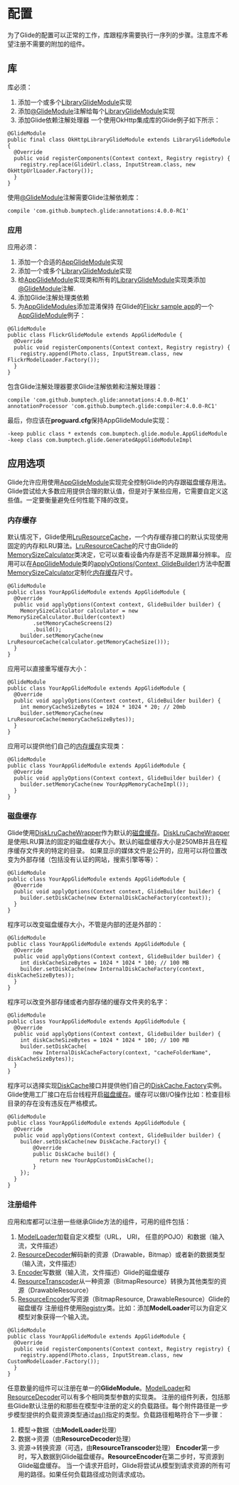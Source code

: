 # 配置
为了Glide的配置可以正常的工作，库跟程序需要执行一序列的步骤。注意库不希望注册不需要的附加的组件。
## 库
库必须：
1. 添加一个或多个[LibraryGlideModule]()实现
2. 添加[@GlideModule]()注解给每个[LibraryGlideModule]()实现
3. 添加Glide依赖注解处理器
一个使用OkHttp集成库的Glide例子如下所示：
```
@GlideModule
public final class OkHttpLibraryGlideModule extends LibraryGlideModule {
  @Override
  public void registerComponents(Context context, Registry registry) {
    registry.replace(GlideUrl.class, InputStream.class, new OkHttpUrlLoader.Factory());
  }
}
```
使用[@GlideModule]()注解需要Glide注解依赖库：
```
compile 'com.github.bumptech.glide:annotations:4.0.0-RC1'
```
### 应用
应用必须：
1. 添加一个合适的[AppGlideModule]()实现
2. 添加一个或多个[LibraryGlideModule]()实现
3. 给[AppGlideModule]()实现类和所有的[LibraryGlideModule]()实现类添加[@GlideModule]()注解.
4. 添加Glide注解处理类依赖
5. 为[AppGlideModules]()添加混淆保持
在Glide的[Flickr sample app]()的一个[AppGlideModule]()例子：
```
@GlideModule
public class FlickrGlideModule extends AppGlideModule {
  @Override
  public void registerComponents(Context context, Registry registry) {
    registry.append(Photo.class, InputStream.class, new FlickrModelLoader.Factory());
  }
}
```
包含Glide注解处理器要求Glide注解依赖和注解处理器：
```
compile 'com.github.bumptech.glide:annotations:4.0.0-RC1'
annotationProcessor 'com.github.bumptech.glide:compiler:4.0.0-RC1'
```
最后，你应该在**proguard.cfg**保持AppGlideModule实现：
```
-keep public class * extends com.bumptech.glide.module.AppGlideModule
-keep class com.bumptech.glide.GeneratedAppGlideModuleImpl
```
## 应用选项
Glide允许应用使用[AppGlideModule]()实现完全控制Glide的内存跟磁盘缓存用法。Glide尝试给大多数应用提供合理的默认值，但是对于某些应用，它需要自定义这些值。一定要衡量避免任何性能下降的改变。
### 内存缓存
默认情况下，Glide使用[LruResourceCache]()，一个内存缓存接口的默认实现使用固定的内存和LRU算法。[LruResourceCache]()的尺寸由Glide的[MemorySizeCalculator]()类决定，它可以查看设备内存是否不足跟屏幕分辨率。
应用可以在[AppGlideModule]()类的[applyOptions(Context, GlideBuilder)]()方法中配置[MemorySizeCalculator]()定制化[内存缓存]()尺寸。
```
@GlideModule
public class YourAppGlideModule extends AppGlideModule {
  @Override
  public void applyOptions(Context context, GlideBuilder builder) {
    MemorySizeCalculator calculator = new MemorySizeCalculator.Builder(context)
        .setMemoryCacheScreens(2)
        .build();
    builder.setMemoryCache(new LruResourceCache(calculator.getMemoryCacheSize()));
  }
}
```
应用可以直接重写缓存大小：
```
@GlideModule
public class YourAppGlideModule extends AppGlideModule {
  @Override
  public void applyOptions(Context context, GlideBuilder builder) {
    int memoryCacheSizeBytes = 1024 * 1024 * 20; // 20mb
    builder.setMemoryCache(new LruResourceCache(memoryCacheSizeBytes));
  }
}
```
应用可以提供他们自己的[内存缓存]()实现类：
```
@GlideModule
public class YourAppGlideModule extends AppGlideModule {
  @Override
  public void applyOptions(Context context, GlideBuilder builder) {
    builder.setMemoryCache(new YourAppMemoryCacheImpl());
  }
}
```
### 磁盘缓存
Glide使用[DiskLruCacheWrapper]()作为默认的[磁盘缓存]()。[DiskLruCacheWrapper]()是使用LRU算法的固定的磁盘缓存大小。默认的磁盘缓存大小是250MB并且在程序缓存文件夹的特定的目录。
如果显示的媒体文件是公开的，应用可以将位置改变为外部存储（包括没有认证的网站，搜索引擎等等）：
```
@GlideModule
public class YourAppGlideModule extends AppGlideModule {
  @Override
  public void applyOptions(Context context, GlideBuilder builder) {
    builder.setDiskCache(new ExternalDiskCacheFactory(context));
  }
}
```
程序可以改变磁盘缓存大小，不管是内部的还是外部的：
```
@GlideModule
public class YourAppGlideModule extends AppGlideModule {
  @Override
  public void applyOptions(Context context, GlideBuilder builder) {
    int diskCacheSizeBytes = 1024 * 1024 * 100; // 100 MB
    builder.setDiskCache(new InternalDiskCacheFactory(context, diskCacheSizeBytes));
  }
}
```
程序可以改变外部存储或者内部存储的缓存文件夹的名字：
```
@GlideModule
public class YourAppGlideModule extends AppGlideModule {
  @Override
  public void applyOptions(Context context, GlideBuilder builder) {
    int diskCacheSizeBytes = 1024 * 1024 * 100; // 100 MB
    builder.setDiskCache(
        new InternalDiskCacheFactory(context, "cacheFolderName", diskCacheSizeBytes));
  }
}
```
程序可以选择实现[DiskCache]()接口并提供他们自己的[DiskCache.Factory]()实例。Glide使用工厂接口在后台线程开启[磁盘缓存]()。缓存可以做I/O操作比如：检查目标目录的存在没有违反在严格模式。
```
@GlideModule
public class YourAppGlideModule extends AppGlideModule {
  @Override
  public void applyOptions(Context context, GlideBuilder builder) {
    builder.setDiskCache(new DiskCache.Factory() {
        @Override
        public DiskCache build() {
          return new YourAppCustomDiskCache();
        }
    });
  }
}
```
### 注册组件
应用和库都可以注册一些继承Glide方法的组件，可用的组件包括：
1. [ModelLoader]()加载自定义模型（URL， URI， 任意的POJO）和数据（输入流，文件描述）
2. [ResourceDecoder]()解码新的资源（Drawable，Bitmap）或者新的数据类型（输入流，文件描述）
3. [Encoder]()写数据（输入流，文件描述）Glide的磁盘缓存
4. [ResourceTranscoder]()从一种资源（BitmapResource）转换为其他类型的资源（DrawableResource）
5. [ResourceEncoder]()写资源（BitmapResource, DrawableResource）Glide的磁盘缓存
注册组件使用[Registry]()类。比如：添加**ModelLoader**可以为自定义模型对象获得一个输入流。
```
@GlideModule
public class YourAppGlideModule extends AppGlideModule {
  @Override
  public void registerComponents(Context context, Registry registry) {
    registry.append(Photo.class, InputStream.class, new CustomModelLoader.Factory());
  }
}
```
任意数量的组件可以注册在单一的**GlideModule**。[ModelLoader]()和[ResourceDecoder]()可以有多个相同类型参数的实现类。
注册的组件列表，包括那些Glide默认注册的和那些在模型中注册的定义的负载路径。每个附件路径是一步步模型提供的负载资源类型通过[as()]()指定的类型。负载路径粗略符合下一步骤：
1. 模型->数据（由**ModelLoader**处理）
2. 数据->资源（由**ResourceDecoder**处理）
3. 资源->转换资源（可选，由**ResourceTranscoder**处理）
**Encoder**第一步时，写入数据到Glide磁盘缓存。**ResourceEncoder**在第二步时，写资源到Glide磁盘缓存。
当一个请求开启时，Glide将尝试从模型到请求资源的所有可用的路径。如果任何负载路径成功则请求成功。










